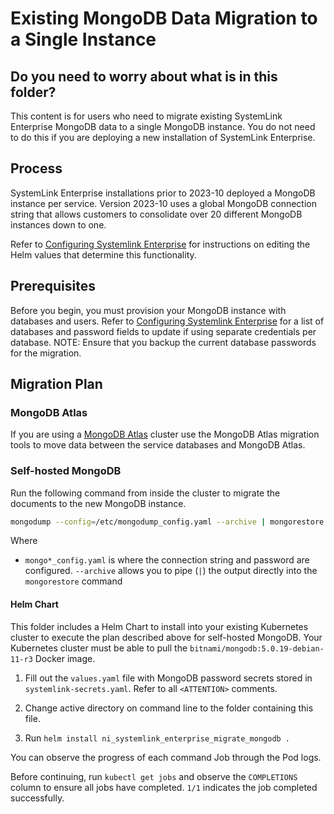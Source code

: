 # Existing MongoDB Data Migration to a Single Instance

## Do you need to worry about what is in this folder?

This content is for users who need to migrate existing SystemLink Enterprise MongoDB data to a single MongoDB instance. You do not need to do this if you are deploying a new installation of SystemLink Enterprise.

## Process

SystemLink Enterprise installations prior to 2023-10 deployed a MongoDB instance per service. Version 2023-10 uses a global MongoDB connection string that allows customers to consolidate over 20 different MongoDB instances down to one.

Refer to [Configuring Systemlink Enterprise](https://www.ni.com/docs/en-US/bundle/systemlink-enterprise/page/config-systemlink-enterprise.html) for instructions on editing the Helm values that determine this functionality.

## Prerequisites

Before you begin, you must provision your MongoDB instance with databases and users. Refer to [Configuring Systemlink Enterprise](https://www.ni.com/docs/en-US/bundle/systemlink-enterprise/page/config-systemlink-enterprise.html) for a list of databases and password fields to update if using separate credentials per database. NOTE: Ensure that you backup the current database passwords for the migration.

## Migration Plan

### MongoDB Atlas

If you are using a [MongoDB Atlas](https://www.ni.com/r/mongodbatalas) cluster use the MongoDB Atlas migration tools to move data between the service databases and MongoDB Atlas.

### Self-hosted MongoDB

Run the following command from inside the cluster to migrate the documents to the new MongoDB instance.


```sh
mongodump --config=/etc/mongodump_config.yaml --archive | mongorestore --archive --config=/etc/mongorestore_config.yaml
```
Where
-  `mongo*_config.yaml` is where the connection string and password are configured.
`--archive` allows you to pipe (`|`) the output directly into the `mongorestore` command

#### Helm Chart

This folder includes a Helm Chart to install into your existing Kubernetes cluster to execute the plan described above for self-hosted MongoDB. Your Kubernetes cluster must be able to pull the `bitnami/mongodb:5.0.19-debian-11-r3` Docker image.

1. Fill out the `values.yaml` file with MongoDB password secrets stored in `systemlink-secrets.yaml`. Refer to all `<ATTENTION>` comments.


1. Change active directory on command line to the folder containing this file.
2. Run `helm install ni_systemlink_enterprise_migrate_mongodb .`

You can observe the progress of each command Job through the Pod logs.

Before continuing, run `kubectl get jobs` and observe the `COMPLETIONS` column to ensure all jobs have completed. `1/1` indicates the job completed successfully.
